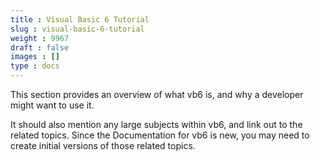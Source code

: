 ```yaml
---
title : Visual Basic 6 Tutorial
slug : visual-basic-6-tutorial
weight : 9967
draft : false
images : []
type : docs
---
```


This section provides an overview of what vb6 is, and why a developer might want to use it.

It should also mention any large subjects within vb6, and link out to the related topics.  Since the Documentation for vb6 is new, you may need to create initial versions of those related topics.

